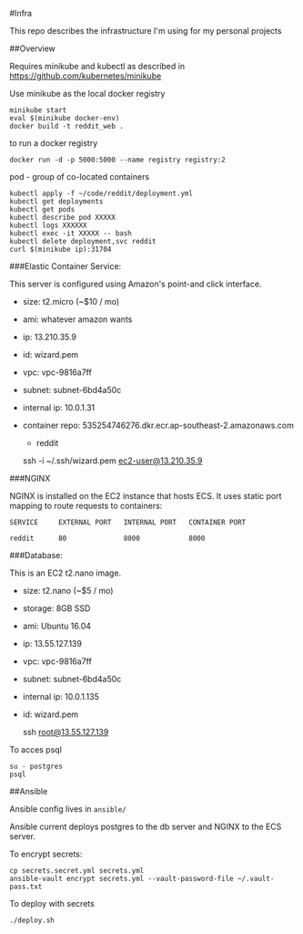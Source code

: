 #Infra

This repo describes the infrastructure I'm using for my personal projects

##Overview

Requires minikube and kubectl as described in https://github.com/kubernetes/minikube

Use minikube as the local docker registry

	minikube start
	eval $(minikube docker-env)
	docker build -t reddit_web .

to run a docker registry

	docker run -d -p 5000:5000 --name registry registry:2


pod
	- group of co-located containers

	kubectl apply -f ~/code/reddit/deployment.yml
	kubectl get deployments
	kubectl get pods
	kubectl describe pod XXXXX
	kubectl logs XXXXXX
	kubectl exec -it XXXXX -- bash
	kubectl delete deployment,svc reddit
	curl $(minikube ip):31704


###Elastic Container Service:

This server is configured using Amazon's point-and click interface.

- size: t2.micro (~$10 / mo)
- ami: whatever amazon wants
- ip: 13.210.35.9
- id: wizard.pem
- vpc: vpc-9816a7ff
- subnet: subnet-6bd4a50c
- internal ip: 10.0.1.31
- container repo: 535254746276.dkr.ecr.ap-southeast-2.amazonaws.com
    - reddit

    ssh -i ~/.ssh/wizard.pem ec2-user@13.210.35.9



###NGINX

NGINX is installed on the EC2 instance that hosts ECS. It uses static port mapping to route requests to containers:

```
SERVICE 	EXTERNAL PORT	INTERNAL PORT 	CONTAINER PORT

reddit		80				8000			8000
```

###Database:

This is an EC2 t2.nano image.

- size: t2.nano (~$5 / mo)
- storage: 8GB SSD
- ami: Ubuntu 16.04
- ip: 13.55.127.139
- vpc: vpc-9816a7ff
- subnet: subnet-6bd4a50c
- internal ip: 10.0.1.135
- id: wizard.pem

    ssh root@13.55.127.139

To acces psql

	su - postgres
	psql


##Ansible

Ansible config lives in `ansible/`

Ansible current deploys postgres to the db server and NGINX to the ECS server.

To encrypt secrets:

    cp secrets.secret.yml secrets.yml
    ansible-vault encrypt secrets.yml --vault-password-file ~/.vault-pass.txt

To deploy with secrets

    ./deploy.sh
